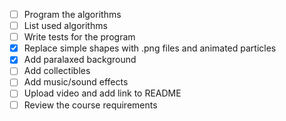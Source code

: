 - [ ] Program the algorithms
- [ ] List used algorithms
- [ ] Write tests for the program
- [x] Replace simple shapes with .png files and animated particles
- [x] Add paralaxed background
- [ ] Add collectibles
- [ ] Add music/sound effects
- [ ] Upload video and add link to README
- [ ] Review the course requirements
